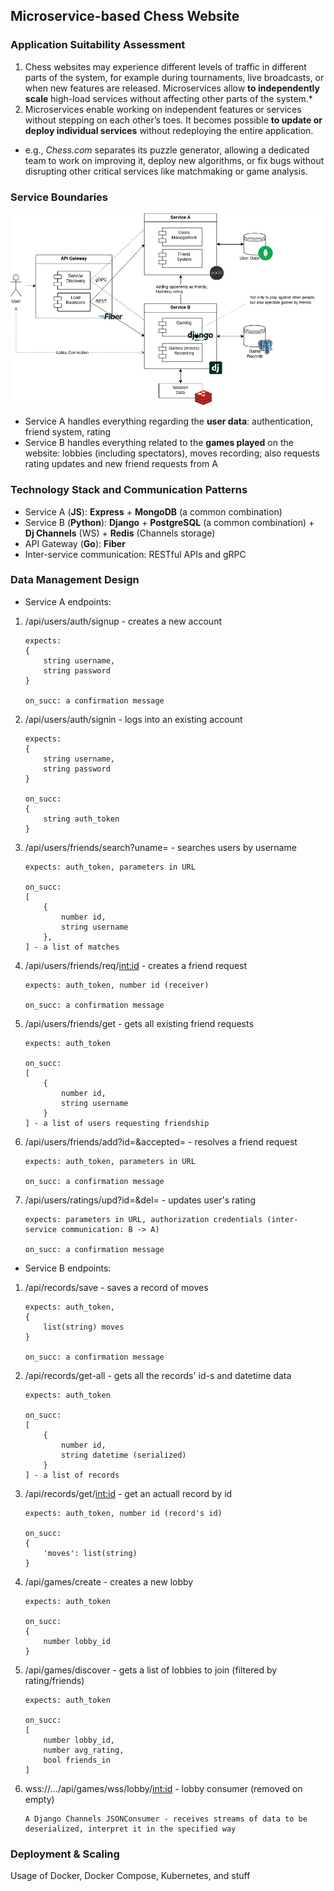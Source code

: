 ## Microservice-based Chess Website

### Application Suitability Assessment

1. Chess websites may experience different levels of traffic in different parts of the system, for example during tournaments, live broadcasts, or when new features are released. Microservices allow **to independently scale** high-load services without affecting other parts of the system.\*
2. Microservices enable working on independent features or services without stepping on each other’s toes. It becomes possible **to update or deploy individual services** without redeploying the entire application.

- e.g., _Chess.com_ separates its puzzle generator, allowing a dedicated team to work on improving it, deploy new algorithms, or fix bugs without disrupting other critical services like matchmaking or game analysis.

### Service Boundaries

![Architecture](./architecture.png)

- Service A handles everything regarding the **user data**: authentication, friend system, rating
- Service B handles everything related to the **games played** on the website: lobbies (including spectators), moves recording; also requests rating updates and new friend requests from A

### Technology Stack and Communication Patterns

- Service A (**JS**): **Express** + **MongoDB** (a common combination)
- Service B (**Python**): **Django** + **PostgreSQL** (a common combination) + **Dj Channels** (WS) + **Redis** (Channels storage)
- API Gateway (**Go**): **Fiber**
- Inter-service communication: RESTful APIs and gRPC

### Data Management Design

- Service A endpoints:

1.  /api/users/auth/signup - creates a new account

        expects:
        {
            string username,
            string password
        }

        on_succ: a confirmation message

2.  /api/users/auth/signin - logs into an existing account

        expects:
        {
            string username,
            string password
        }

        on_succ:
        {
            string auth_token
        }

3.  /api/users/friends/search?uname= - searches users by username

        expects: auth_token, parameters in URL

        on_succ:
        [
            {
                number id,
                string username
            },
        ] - a list of matches

4.  /api/users/friends/req/<int:id> - creates a friend request

        expects: auth_token, number id (receiver)

        on_succ: a confirmation message

5.  /api/users/friends/get - gets all existing friend requests

        expects: auth_token

        on_succ:
        [
            {
                number id,
                string username
            }
        ] - a list of users requesting friendship

6.  /api/users/friends/add?id=&accepted= - resolves a friend request

        expects: auth_token, parameters in URL

        on_succ: a confirmation message

7.  /api/users/ratings/upd?id=&del= - updates user's rating

        expects: parameters in URL, authorization credentials (inter-service communication: B -> A)

        on_succ: a confirmation message

- Service B endpoints:

1.  /api/records/save - saves a record of moves

        expects: auth_token,
        {
            list(string) moves
        }

        on_succ: a confirmation message

2.  /api/records/get-all - gets all the records' id-s and datetime data

        expects: auth_token

        on_succ:
        [
            {
                number id,
                string datetime (serialized)
            }
        ] - a list of records

3.  /api/records/get/<int:id> - get an actuall record by id

        expects: auth_token, number id (record's id)

        on_succ:
        {
            'moves': list(string)
        }

4.  /api/games/create - creates a new lobby

        expects: auth_token

        on_succ:
        {
            number lobby_id
        }

5.  /api/games/discover - gets a list of lobbies to join (filtered by rating/friends)

        expects: auth_token

        on_succ:
        [
            number lobby_id,
            number avg_rating,
            bool friends_in
        ]

6.  wss://.../api/games/wss/lobby/<int:id> - lobby consumer (removed on empty)

        A Django Channels JSONConsumer - receives streams of data to be deserialized, interpret it in the specified way

### Deployment & Scaling

Usage of Docker, Docker Compose, Kubernetes, and stuff
